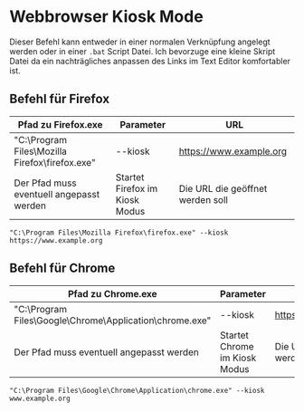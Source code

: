 # Webbrowser Kiosk Mode

Dieser Befehl kann entweder in einer normalen Verknüpfung angelegt werden oder in einer `.bat` Script Datei.
Ich bevorzuge eine kleine Skript Datei da ein nachträgliches anpassen des Links im Text Editor komfortabler ist.

## Befehl für Firefox


| Pfad zu Firefox.exe                            | Parameter                      | URL                               |
| ------------------------------------------------ | -------------------------------- | ----------------------------------- |
| "C:\Program Files\Mozilla Firefox\firefox.exe" | --kiosk                        | https://www.example.org           |
| Der Pfad muss eventuell angepasst werden       | Startet Firefox im Kiosk Modus | Die URL die geöffnet werden soll |

`"C:\Program Files\Mozilla Firefox\firefox.exe" --kiosk https://www.example.org`

## Befehl für Chrome


| Pfad zu Chrome.exe                                      | Parameter                     | URL                               |
| --------------------------------------------------------- | ------------------------------- | ----------------------------------- |
| "C:\Program Files\Google\Chrome\Application\chrome.exe" | --kiosk                       | https://www.example.org           |
| Der Pfad muss eventuell angepasst werden                | Startet Chrome im Kiosk Modus | Die URL die geöffnet werden soll |

`"C:\Program Files\Google\Chrome\Application\chrome.exe" --kiosk www.example.org`
